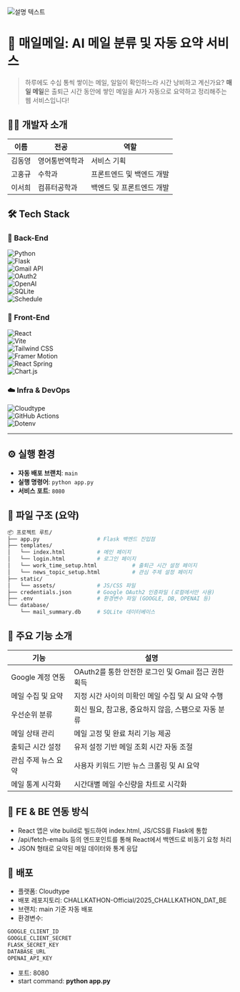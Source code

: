 ![설명 텍스트](경로/파일이름.gif)




# 📩 매일메일: AI 메일 분류 및 자동 요약 서비스
> 하루에도 수십 통씩 쌓이는 메일, 일일이 확인하느라 시간 낭비하고 계신가요? **매일 메일**은 출퇴근 시간 동안에 쌓인 메일을 AI가 자동으로 요약하고 정리해주는 웹 서비스입니다!


## 🧑‍💻 개발자 소개  

  
| 이름 | 전공 | 역할 | 
| ------ | ------ | ------ |
| 김동영 | 영어통번역학과 | 서비스 기획 |
| 고홍규 | 수학과 | 프론트엔드 및 백엔드 개발 |
| 이서희 |컴퓨터공학과 | 백엔드 및 프론트엔드 개발 |

## 🛠️ Tech Stack

### 🔧 Back-End  
![Python](https://img.shields.io/badge/Python-3776AB?style=flat&logo=python&logoColor=white)  <br>
![Flask](https://img.shields.io/badge/Flask-000000?style=flat&logo=flask&logoColor=white)  <br>
![Gmail API](https://img.shields.io/badge/Gmail_API-EA4335?style=flat&logo=gmail&logoColor=white)  <br>
![OAuth2](https://img.shields.io/badge/OAuth2-4285F4?style=flat&logo=google&logoColor=white)  <br>
![OpenAI](https://img.shields.io/badge/OpenAI-412991?style=flat&logo=openai&logoColor=white)  <br>
![SQLite](https://img.shields.io/badge/SQLite-003B57?style=flat&logo=sqlite&logoColor=white)  <br>
![Schedule](https://img.shields.io/badge/Schedule-FFD43B?style=flat&logo=python&logoColor=black)  <br>

### 🎨 Front-End  
![React](https://img.shields.io/badge/React-61DAFB?style=flat&logo=react&logoColor=black)  <br>
![Vite](https://img.shields.io/badge/Vite-646CFF?style=flat&logo=vite&logoColor=white)  <br>
![Tailwind CSS](https://img.shields.io/badge/Tailwind_CSS-06B6D4?style=flat&logo=tailwindcss&logoColor=white)  <br>
![Framer Motion](https://img.shields.io/badge/Framer_Motion-EF476F?style=flat&logo=framer&logoColor=white)  <br>
![React Spring](https://img.shields.io/badge/React_Spring-88CCCA?style=flat&logo=react&logoColor=black)  <br>
![Chart.js](https://img.shields.io/badge/Chart.js-FF6384?style=flat&logo=chartdotjs&logoColor=white)  <br>

### ☁️ Infra & DevOps  
![Cloudtype](https://img.shields.io/badge/Cloudtype-0090F9?style=flat&logo=vercel&logoColor=white)  <br>
![GitHub Actions](https://img.shields.io/badge/GitHub_Actions-2088FF?style=flat&logo=githubactions&logoColor=white)  <br>
![Dotenv](https://img.shields.io/badge/Dotenv-ECD53F?style=flat&logo=dotenv&logoColor=black)  <br>

---

## ⚙️ 실행 환경  
- **자동 배포 브랜치**: `main`  
- **실행 명령어**: `python app.py`  
- **서비스 포트**: `8080`  


## 📁 파일 구조 (요약)


```sh
📦 프로젝트 루트/
├── app.py                  # Flask 백엔드 진입점
├── templates/
│   └── index.html          # 메인 페이지
│   └── login.html          # 로그인 페이지
│   └── work_time_setup.html           # 출퇴근 시간 설정 페이지
│   └── news_topic_setup.html          # 관심 주제 설정 페이지
├── static/
│   └── assets/             # JS/CSS 파일
├── credentials.json        # Google OAuth2 인증파일 (로컬에서만 사용)
├── .env                    # 환경변수 파일 (GOOGLE, DB, OPENAI 등)
└── database/
    └── mail_summary.db     # SQLite 데이터베이스
```


## 🌟 주요 기능 소개


| 기능 | 설명 | 
| ------ | ------ |
| Google 계정 연동 | OAuth2를 통한 안전한 로그인 및 Gmail 접근 권한 획득 |
| 메일 수집 및 요약 | 지정 시간 사이의 미확인 메일 수집 및 AI 요약 수행 |
| 우선순위 분류 | 회신 필요, 참고용, 중요하지 않음, 스팸으로 자동 분류 |
| 메일 상태 관리 | 메일 고정 및 완료 처리 기능 제공 |
| 출퇴근 시간 설정 | 유저 설정 기반 메일 조회 시간 자동 조절 |
| 관심 주제 뉴스 요약 | 사용자 키워드 기반 뉴스 크롤링 및 AI 요약 |
| 메일 통계 시각화 | 시간대별 메일 수신량을 차트로 시각화 |


## 🔄 FE & BE 연동 방식


- React 앱은 vite build로 빌드하여 index.html, JS/CSS를 Flask에 통합
- /api/fetch-emails 등의 엔드포인트를 통해 React에서 백엔드로 비동기 요청 처리
- JSON 형태로 요약된 메일 데이터와 통계 응답
  

## 🚀 배포

- 플랫폼: Cloudtype
- 배포 레포지토리: CHALLKATHON-Official/2025_CHALLKATHON_DAT_BE
- 브랜치: main 기준 자동 배포
- 환경변수:
```sh
GOOGLE_CLIENT_ID
GOOGLE_CLIENT_SECRET
FLASK_SECRET_KEY
DATABASE_URL
OPENAI_API_KEY
```
- 포트: 8080
- start command: **python app.py**
